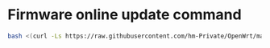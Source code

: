 # Firmware online update command

````bash 
bash <(curl -Ls https://raw.githubusercontent.com/hm-Private/OpenWrt/main/AutoUpdate.sh)
````
